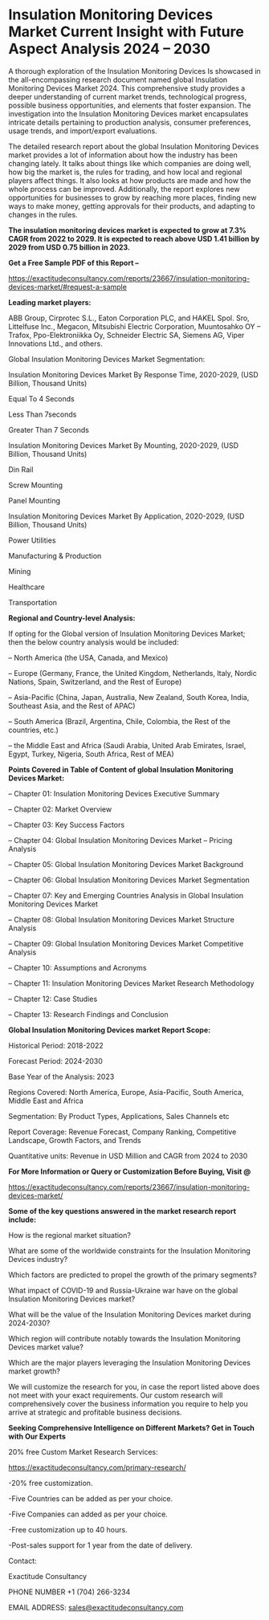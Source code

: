 # Insulation Monitoring Devices Market Current Insight with Future Aspect Analysis 2024 – 2030

A thorough exploration of the Insulation Monitoring Devices Is showcased  in the all-encompassing research document named global Insulation Monitoring Devices Market 2024. This comprehensive study provides a deeper understanding of current market trends, technological progress, possible business opportunities, and elements that foster expansion. The investigation into the Insulation Monitoring Devices market encapsulates intricate details pertaining to production analysis, consumer preferences, usage trends, and import/export evaluations.

The detailed research report about the global Insulation Monitoring Devices market provides a lot of information about how the industry has been changing lately. It talks about things like which companies are doing well, how big the market is, the rules for trading, and how local and regional players affect things. It also looks at how products are made and how the whole process can be improved. Additionally, the report explores new opportunities for businesses to grow by reaching more places, finding new ways to make money, getting approvals for their products, and adapting to changes in the rules.

**The insulation monitoring devices market is expected to grow at 7.3% CAGR from 2022 to 2029. It is expected to reach above USD 1.41 billion by 2029 from USD 0.75 billion in 2023.**

**Get a Free Sample PDF of this Report –**

https://exactitudeconsultancy.com/reports/23667/insulation-monitoring-devices-market/#request-a-sample

**Leading market players:**

ABB Group, Cirprotec S.L., Eaton Corporation PLC, and HAKEL Spol. Sro, Littelfuse Inc., Megacon, Mitsubishi Electric Corporation, Muuntosahko OY – Trafox, Ppo-Elektroniikka Oy, Schneider Electric SA, Siemens AG, Viper Innovations Ltd., and others.

Global Insulation Monitoring Devices Market Segmentation:

Insulation Monitoring Devices Market By Response Time, 2020-2029, (USD Billion, Thousand Units)

Equal To 4 Seconds

Less Than 7seconds

Greater Than 7 Seconds

Insulation Monitoring Devices Market By Mounting, 2020-2029, (USD Billion, Thousand Units)

Din Rail

Screw Mounting

Panel Mounting

Insulation Monitoring Devices Market By Application, 2020-2029, (USD Billion, Thousand Units)

Power Utilities

Manufacturing & Production

Mining

Healthcare

Transportation

**Regional and Country-level Analysis:**

If opting for the Global version of Insulation Monitoring Devices Market; then the below country analysis would be included:

– North America (the USA, Canada, and Mexico)

– Europe (Germany, France, the United Kingdom, Netherlands, Italy, Nordic Nations, Spain, Switzerland, and the Rest of Europe)

– Asia-Pacific (China, Japan, Australia, New Zealand, South Korea, India, Southeast Asia, and the Rest of APAC)

– South America (Brazil, Argentina, Chile, Colombia, the Rest of the countries, etc.)

– the Middle East and Africa (Saudi Arabia, United Arab Emirates, Israel, Egypt, Turkey, Nigeria, South Africa, Rest of MEA)

**Points Covered in Table of Content of global Insulation Monitoring Devices Market:**

– Chapter 01:  Insulation Monitoring Devices Executive Summary

– Chapter 02: Market Overview

– Chapter 03: Key Success Factors

– Chapter 04: Global Insulation Monitoring Devices Market – Pricing Analysis

– Chapter 05: Global Insulation Monitoring Devices Market Background

– Chapter 06: Global Insulation Monitoring Devices Market Segmentation

– Chapter 07: Key and Emerging Countries Analysis in Global Insulation Monitoring Devices Market

– Chapter 08: Global Insulation Monitoring Devices Market Structure Analysis

– Chapter 09: Global Insulation Monitoring Devices Market Competitive Analysis

– Chapter 10: Assumptions and Acronyms

– Chapter 11: Insulation Monitoring Devices Market Research Methodology

– Chapter 12: Case Studies

– Chapter 13: Research Findings and Conclusion

**Global Insulation Monitoring Devices market Report Scope:**

Historical Period: 2018-2022

Forecast Period: 2024-2030

Base Year of the Analysis: 2023

Regions Covered: North America, Europe, Asia-Pacific, South America, Middle East and Africa

Segmentation: By Product Types, Applications, Sales Channels etc

Report Coverage: Revenue Forecast, Company Ranking, Competitive Landscape, Growth Factors, and Trends

Quantitative units: Revenue in USD Million and CAGR from 2024 to 2030

**For More Information or Query or Customization Before Buying, Visit @**

https://exactitudeconsultancy.com/reports/23667/insulation-monitoring-devices-market/

**Some of the key questions answered in the market research report include:**

How is the regional market situation?

What are some of the worldwide constraints for the Insulation Monitoring Devices industry?

Which factors are predicted to propel the growth of the primary segments?

What impact of COVID-19 and Russia-Ukraine war have on the global Insulation Monitoring Devices market?

What will be the value of the Insulation Monitoring Devices market during 2024-2030?

Which region will contribute notably towards the Insulation Monitoring Devices market value?

Which are the major players leveraging the Insulation Monitoring Devices market growth?

We will customize the research for you, in case the report listed above does not meet with your exact requirements. Our custom research will comprehensively cover the business information you require to help you arrive at strategic and profitable business decisions.

**Seeking Comprehensive Intelligence on Different Markets? Get in Touch with Our Experts**

20% free Custom Market Research Services:

https://exactitudeconsultancy.com/primary-research/

-20% free customization.

-Five Countries can be added as per your choice.

-Five Companies can added as per your choice.

-Free customization up to 40 hours.

-Post-sales support for 1 year from the date of delivery.

Contact:

Exactitude Consultancy

PHONE NUMBER +1 (704) 266-3234

EMAIL ADDRESS: sales@exactitudeconsultancy.com
